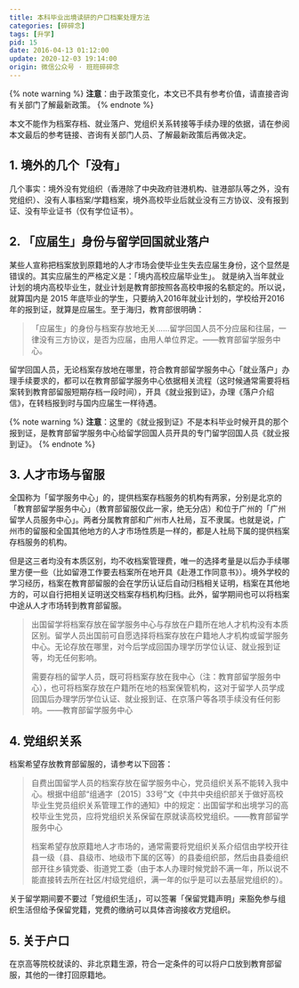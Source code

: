 ```yaml
---
title: 本科毕业出境读研的户口档案处理方法
categories: [碎碎念]
tags: [升学]
pid: 15
date: 2016-04-13 01:12:00
update: 2020-12-03 19:14:00
origin: 微信公众号 · 班班碎碎念
---
```


{% note warning %}
**注意**：由于政策变化，本文已不具有参考价值，请直接咨询有关部门了解最新政策。
{% endnote %}

本文不能作为档案存档、就业落户、党组织关系转接等手续办理的依据，请在参阅本文最后的参考链接、咨询有关部门人员、了解最新政策后再做决定。<!--more-->

## 1. 境外的几个「没有」

几个事实：境外没有党组织（香港除了中央政府驻港机构、驻港部队等之外，没有党组织）、没有人事档案/学籍档案，境外高校毕业后就业没有三方协议、没有报到证、没有毕业证书（仅有学位证书）。

## 2. 「应届生」身份与留学回国就业落户

某些人宣称把档案放到原籍地的人才市场会使毕业生失去应届生身份，这个显然是错误的。其实应届生的严格定义是：「境内高校应届毕业生」。 就是纳入当年就业计划的境内高校毕业生，就业计划是教育部按照各高校申报的名额定的。所以说，就算国内是 2015 年底毕业的学生，只要纳入2016年就业计划的，学校给开2016年的报到证，就算是应届生。至于海归，教育部很明确：

>「应届生」的身份与档案存放地无关……留学回国人员不分应届和往届，一律没有三方协议，是否为应届，由用人单位界定。——教育部留学服务中心。

留学回国人员，无论档案存放地在哪里，符合教育部留学服务中心「就业落户」办理手续要求的，都可以在教育部留学服务中心依据相关流程（这时候通常需要将档案转到教育部留服短期存档一段时间），开具《就业报到证》，办理《落户介绍信》，在转档报到时与国内应届生一样待遇。

{% note warning %}
**注意**：这里的《就业报到证》不是本科毕业时候开具的那个报到证，是教育部留学服务中心给留学回国人员开具的专门留学回国人员《就业报到证》。
{% endnote %}

## 3. 人才市场与留服

全国称为「留学服务中心」的，提供档案存档服务的机构有两家，分别是北京的「教育部留学服务中心」（教育部留服仅此一家，绝无分店）和位于广州的「广州留学人员服务中心」。两者分属教育部和广州市人社局，互不隶属。也就是说，广州市的留服和全国其他地方的人才市场性质是一样的，都是人社局下属的提供档案存档服务的机构。

但是这三者均没有本质区别，均不收档案管理费，唯一的选择考量是以后办手续哪里方便一些（比如留港工作要去档案所在地开具《赴港工作同意书》）。境外学校的学习经历，档案在教育部留服的会在学历认证后自动归档相关证明，档案在其他地方的，可以自行把相关证明送交档案存档机构归档。此外，留学期间也可以将档案中途从人才市场转到教育部留服。

> 出国留学将档案存放在留学服务中心与存放在户籍所在地人才机构没有本质区别。留学人员出国前可自愿选择将档案存放在户籍地人才机构或留学服务中心。无论存放在哪里，对今后学成回国办理学历学位认证、就业报到证等，均无任何影响。
> 
> 需要存档的留学人员，既可将档案存放在我中心（注：教育部留学服务中心），也可将档案存放在户籍所在地的档案保管机构，这对于留学人员学成回国后办理学历学位认证、就业报到证、在京落户等各项手续没有任何影响。——教育部留学服务中心

## 4. 党组织关系

档案希望存放教育部留服的，请参考以下回答：

> 自费出国留学人员的档案存放在留学服务中心，党员组织关系不能转入我中心。根据中组部“组通字〔2015〕33号”文《中共中央组织部关于做好高校毕业生党员组织关系管理工作的通知》中的规定：出国留学和出境学习的高校毕业生党员，应将党组织关系保留在原就读高校党组织。——教育部留学服务中心
> 
> 档案希望存放原籍地人才市场的，通常需要将党组织关系介绍信由学校开往县一级（县、县级市、地级市下属的区等）的县委组织部，然后由县委组织部开往乡镇党委、街道党工委（由于本人办理时候党龄不满一年，所以说不能直接转去所在社区/村级党组织，满一年的似乎是可以去基层党组织的）。

关于留学期间要不要过「党组织生活」，可以签署「保留党籍声明」来豁免参与组织生活但给予保留党籍，党费的缴纳可以具体咨询接收方党组织。

## 5. 关于户口

在京高等院校就读的、非北京籍生源，符合一定条件的可以将户口放到教育部留服，其他的一律打回原籍地。